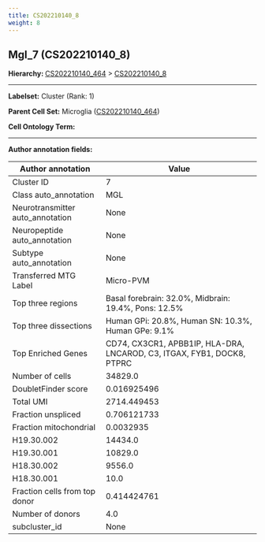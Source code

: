 ```yaml
---
title: CS202210140_8
weight: 8
---
```

## Mgl_7 (CS202210140_8)
<b>Hierarchy: </b>
[CS202210140_464](../CS202210140_464) >
[CS202210140_8](../CS202210140_8)

---


**Labelset:** Cluster (Rank: 1)

**Parent Cell Set:** Microglia ([CS202210140_464](../CS202210140_464))



**Cell Ontology Term:** 

[MARKER GENES.]: #


---

[TRANSFERRED ANNOTATIONS.]: #


[AUTHOR ANNOTATION FIELDS.]: #


**Author annotation fields:**

| Author annotation | Value |
|-------------------|-------|
|Cluster ID|7|
|Class auto_annotation|MGL|
|Neurotransmitter auto_annotation|None|
|Neuropeptide auto_annotation|None|
|Subtype auto_annotation|None|
|Transferred MTG Label|Micro-PVM|
|Top three regions|Basal forebrain: 32.0%, Midbrain: 19.4%, Pons: 12.5%|
|Top three dissections|Human GPi: 20.8%, Human SN: 10.3%, Human GPe: 9.1%|
|Top Enriched Genes|CD74, CX3CR1, APBB1IP, HLA-DRA, LNCAROD, C3, ITGAX, FYB1, DOCK8, PTPRC|
|Number of cells|34829.0|
|DoubletFinder score|0.016925496|
|Total UMI|2714.449453|
|Fraction unspliced|0.706121733|
|Fraction mitochondrial|0.0032935|
|H19.30.002|14434.0|
|H19.30.001|10829.0|
|H18.30.002|9556.0|
|H18.30.001|10.0|
|Fraction cells from top donor|0.414424761|
|Number of donors|4.0|
|subcluster_id|None|
